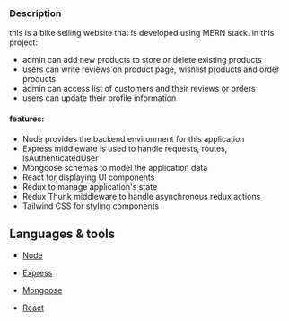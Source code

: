 <h3>Description </h3>
this is a bike selling website that is developed using MERN stack.
in this project:
<ul>
  <li>admin can add new products to store or delete existing products</li>

<li>users can write reviews on product page, wishlist products and order products</li>
<li>admin can access list of customers and their reviews or orders</li>
<li>users can update their profile information</li>
</ul>




<h4>features:</h4>
<ul> 
<li>Node provides the backend environment for this application</li>
<li>Express middleware is used to handle requests, routes, isAuthenticatedUser</li>
<li>Mongoose schemas to model the application data</li>
<li>React for displaying UI components</li>
<li>Redux to manage application's state</li>
<li>Redux Thunk middleware to handle asynchronous redux actions</li>
  <li>Tailwind CSS for styling components</li>
</ul>


## Languages & tools

- [Node](https://nodejs.org/en/)

- [Express](https://expressjs.com/)

- [Mongoose](https://mongoosejs.com/)

- [React](https://reactjs.org/)
